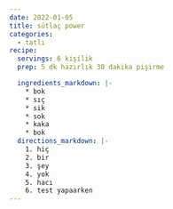 ```yaml
---
date: 2022-01-05
title: sütlaç power
categories:
  - tatlı
recipe:
  servings: 6 kişilik
  prep: 5 dk hazırlık 30 dakika pişirme

  ingredients_markdown: |-
    * bok
    * sıç
    * sik
    * sok
    * kaka
    * bok
  directions_markdown: |-
    1. hiç
    2. bir
    3. şey
    4. yok
    5. hacı
    6. test yapaarken
---
```


